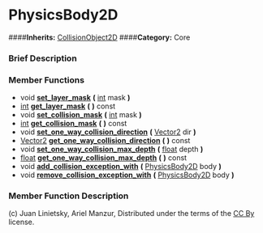 #  PhysicsBody2D  
####**Inherits:** [CollisionObject2D](class_collisionobject2d)
####**Category:** Core

###  Brief Description  


###  Member Functions 
  * void  **[set&#95;layer&#95;mask](#set_layer_mask)**  **(** [int](class_int) mask  **)**
  * [int](class_int)  **[get&#95;layer&#95;mask](#get_layer_mask)**  **(** **)** const
  * void  **[set&#95;collision&#95;mask](#set_collision_mask)**  **(** [int](class_int) mask  **)**
  * [int](class_int)  **[get&#95;collision&#95;mask](#get_collision_mask)**  **(** **)** const
  * void  **[set&#95;one&#95;way&#95;collision&#95;direction](#set_one_way_collision_direction)**  **(** [Vector2](class_vector2) dir  **)**
  * [Vector2](class_vector2)  **[get&#95;one&#95;way&#95;collision&#95;direction](#get_one_way_collision_direction)**  **(** **)** const
  * void  **[set&#95;one&#95;way&#95;collision&#95;max&#95;depth](#set_one_way_collision_max_depth)**  **(** [float](class_float) depth  **)**
  * [float](class_float)  **[get&#95;one&#95;way&#95;collision&#95;max&#95;depth](#get_one_way_collision_max_depth)**  **(** **)** const
  * void  **[add&#95;collision&#95;exception&#95;with](#add_collision_exception_with)**  **(** [PhysicsBody2D](class_physicsbody2d) body  **)**
  * void  **[remove&#95;collision&#95;exception&#95;with](#remove_collision_exception_with)**  **(** [PhysicsBody2D](class_physicsbody2d) body  **)**

###  Member Function Description  


(c) Juan Linietsky, Ariel Manzur, Distributed under the terms of the [CC By](https://creativecommons.org/licenses/by/3.0/legalcode) license.
